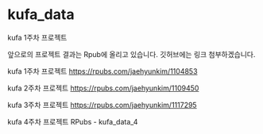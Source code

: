 # kufa_data
kufa 1주차 프로젝트

앞으로의 프로젝트 결과는 Rpub에 올리고 있습니다.
깃허브에는 링크 첨부하겠습니다.

kufa 1주차 프로젝트
https://rpubs.com/jaehyunkim/1104853

kufa 2주차 프로젝트
https://rpubs.com/jaehyunkim/1109450

kufa 3주차 프로젝트
https://rpubs.com/jaehyunkim/1117295

kufa 4주차 프로젝트
RPubs - kufa_data_4
